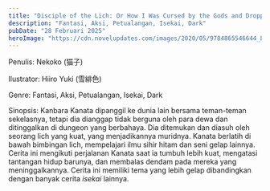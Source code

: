```yaml
---
title: "Disciple of the Lich: Or How I Was Cursed by the Gods and Dropped Into the Abyss! Bahasa Indonesia"
description: "Fantasi, Aksi, Petualangan, Isekai, Dark"
pubDate: "28 Februari 2025"
heroImage: "https://cdn.novelupdates.com/images/2020/05/9784865546644_LL.jpg"
---
```


Penulis: Nekoko (猫子)

Ilustrator: Hiiro Yuki (雪緋色)

Genre: Fantasi, Aksi, Petualangan, Isekai, Dark

Sinopsis: Kanbara Kanata dipanggil ke dunia lain bersama teman-teman sekelasnya, tetapi dia dianggap tidak berguna oleh para dewa dan ditinggalkan di dungeon yang berbahaya. Dia ditemukan dan diasuh oleh seorang lich yang kuat, yang menjadikannya muridnya. Kanata berlatih di bawah bimbingan lich, mempelajari ilmu sihir hitam dan seni gelap lainnya. Cerita ini mengikuti perjalanan Kanata saat ia tumbuh lebih kuat, mengatasi tantangan hidup barunya, dan membalas dendam pada mereka yang meninggalkannya. Cerita ini memiliki tema yang lebih gelap dibandingkan dengan banyak cerita *isekai* lainnya.
